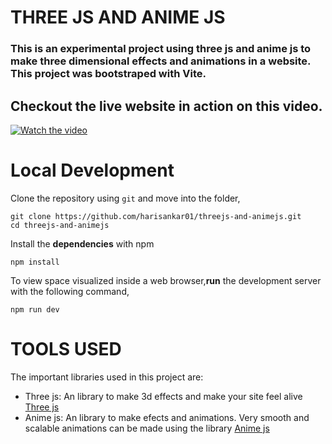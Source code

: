 # THREE JS AND ANIME JS
### This is an experimental project using three js and anime js to make three dimensional effects and animations in a website. This project was bootstraped with Vite.

## Checkout the live website in action on this video.

[![Watch the video](https://img.youtube.com/vi/UsAnkYKxhFE/maxresdefault.jpg)](https://youtu.be/UsAnkYKxhFE)
# Local Development

Clone the repository using `git` and move into the folder,

```
git clone https://github.com/harisankar01/threejs-and-animejs.git
cd threejs-and-animejs
```

Install the **dependencies** with npm
  
```
npm install
```

To view space visualized inside a web browser,**run** the development server with the following command,

```
npm run dev
```
# TOOLS USED
  The important libraries used in this project are:
  - Three js: An library to make 3d effects and make your site feel alive [Three js](https://github.com/mrdoob/three.js) 
  - Anime js: An library to make efects and animations. Very smooth and scalable animations can be made using the library [Anime js](https://github.com/juliangarnier/anime)

  

